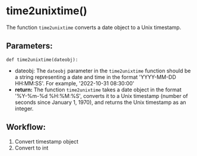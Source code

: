 # time2unixtime()
The function `time2unixtime` converts a date object to a Unix timestamp.

## Parameters:
    def time2unixtime(dateobj):
- dateobj: The `dateobj` parameter in the `time2unixtime` function should be a string
    representing a date and time in the format 'YYYY-MM-DD HH:MM:SS'. For example, '2022-10-31 08:30:00'
- **return:** The function `time2unixtime` takes a date object in the format '%Y-%m-%d %H:%M:%S',
    converts it to a Unix timestamp (number of seconds since January 1, 1970), and returns the Unix
    timestamp as an integer.

## Workflow:
1. Convert timestamp object
2. Convert to int